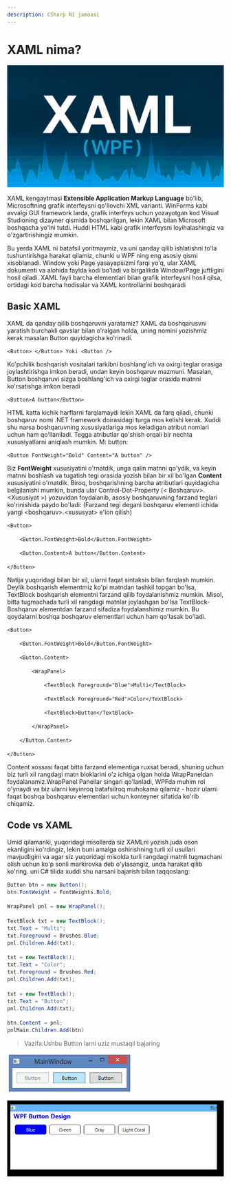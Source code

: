 ```yaml
---
description: CSharp N1 jamoasi
---
```


# XAML nima?

![](../../../../.gitbook/assets/osha3.jpg)

XAML kengaytmasi **Extensible Application Markup Language** bo'lib, Microsoftning grafik interfeysni qo'llovchi XML varianti. WinForms kabi avvalgi GUI framework larda, grafik interfeys uchun yozayotgan kod Visual Studioning dizayner qismida boshqarilgan, lekin XAML bilan Microsoft boshqacha yo'lni tutdi. Huddi HTML kabi grafik interfeysni loyihalashingiz va o'zgartirishingiz mumkin.

Bu yerda XAML ni batafsil yoritmaymiz, va uni qanday qilib ishlatishni to'la tushuntirishga harakat qilamiz, chunki u WPF ning eng asosiy qismi xisoblanadi. Window yoki Page yasayapsizmi farqi yo'q, ular XAML dokumenti va alohida faylda kodi bo'ladi va birgalikda Window/Page juftligini hosil qiladi. XAML fayli barcha elementlari bilan grafik interfeysni hosil qilsa, ortidagi kod barcha hodisalar va XAML kontrollarini boshqaradi

## Basic XAML

XAML da qanday qilib boshqaruvni yaratamiz? XAML da boshqarusvni yaratish burchakli qavslar bilan o'ralgan holda, uning nomini yozishmiz kerak masalan Button quyidagicha ko'rinadi.

```markup
<Button> </Button> Yoki <Button />
```

Ko'pchilik boshqarish vositalari tarkibni boshlang'ich va oxirgi teglar orasiga joylashtirishga imkon beradi, undan keyin boshqaruv mazmuni. Masalan, Button boshqaruvi sizga boshlang'ich va oxirgi teglar orasida matnni ko'rsatishga imkon beradi

```markup
<Button>A button</Button>
```

HTML katta kichik harflarni farqlamaydi lekin XAML da farq qiladi, chunki boshqaruv nomi .NET framework doirasidagi turga mos kelishi kerak. Xuddi shu narsa boshqaruvning xususiyatlariga mos keladigan atribut nomlari uchun ham qo'llaniladi. Tegga atributlar qo'shish orqali bir nechta xususiyatlarni aniqlash mumkin. M: button:

```markup
<Button FontWeight="Bold" Content="A button" />
```

Biz **FontWeight** xususiyatini o'rnatdik, unga qalin matnni qo'ydik, va keyin matnni boshlash va tugatish tegi orasida yozish bilan bir xil bo'lgan **Content** xususiyatini o'rnatdik. Biroq, boshqarishning barcha atributlari quyidagicha belgilanishi mumkin, bunda ular Control-Dot-Property (< Boshqaruv>.\<Xususiyat >) yozuvidan foydalanib, asosiy boshqaruvning farzand teglari ko'rinishida paydo bo'ladi: (Farzand tegi degani boshqaruv elementi ichida yangi \<boshqaruv>.\<xususyat> e'lon qilish)

```markup
<Button>

    <Button.FontWeight>Bold</Button.FontWeight>

    <Button.Content>A button</Button.Content>

</Button>
```

Natija yuqoridagi bilan bir xil, ularni faqat sintaksis bilan farqlash mumkin. Deylik boshqarish elementmiz ko'pi matndan tashkil topgan bo'lsa, TextBlock boshqarish elementni farzand qilib foydalanishmiz mumkin. Misol, bitta tugmachada turli xil rangdagi matnlar joylashgan bo'lsa TextBlock-Boshqaruv elementdan farzand sifadiza foydalanshimiz mumkin. Bu qoydalarni boshqa boshqaruv elementlari uchun ham qo'lasak bo'ladi.

```markup
<Button>

    <Button.FontWeight>Bold</Button.FontWeight>

    <Button.Content>

        <WrapPanel>

            <TextBlock Foreground="Blue">Multi</TextBlock>

            <TextBlock Foreground="Red">Color</TextBlock>

            <TextBlock>Button</TextBlock>

        </WrapPanel>

    </Button.Content>

</Button>
```

Content xossasi faqat bitta farzand elementiga ruxsat beradi, shuning uchun biz turli xil rangdagi matn bloklarini o'z ichiga olgan holda WrapPaneldan foydalanamiz.WrapPanel Panellar singari qo'lanladi, WPFda muhim rol o'ynaydi va biz ularni keyinroq batafsilroq muhokama qilamiz - hozir ularni faqat boshqa boshqaruv elementlari uchun konteyner sifatida ko'rib chiqamiz.

## **Code vs XAML**

Umid qilamanki, yuqoridagi misollarda siz XAMLni yozish juda oson ekanligini ko'rdingiz, lekin buni amalga oshirishning turli xil usullari mavjudligini va agar siz yuqoridagi misolda turli rangdagi matnli tugmachani olish uchun ko'p sonli markirovka deb o'ylasangiz, unda harakat qilib ko'ring. uni C# tilida xuddi shu narsani bajarish bilan taqqoslang:

```csharp
Button btn = new Button();
btn.FontWeight = FontWeights.Bold;

WrapPanel pnl = new WrapPanel();

TextBlock txt = new TextBlock();
txt.Text = "Multi";
txt.Foreground = Brushes.Blue;
pnl.Children.Add(txt);

txt = new TextBlock();
txt.Text = "Color";
txt.Foreground = Brushes.Red;
pnl.Children.Add(txt);

txt = new TextBlock();
txt.Text = "Button";
pnl.Children.Add(txt);

btn.Content = pnl;
pnlMain.Children.Add(btn)
```

> Vazifa:Ushbu Button larni uziz mustaqil bajaring

![1 - vazifa](../../../../.gitbook/assets/wpf3.png)

![2 - vazifa](../../../../.gitbook/assets/wpf4.png)
